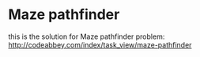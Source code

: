 Maze pathfinder
====
this is the solution for Maze pathfinder problem: http://codeabbey.com/index/task_view/maze-pathfinder
